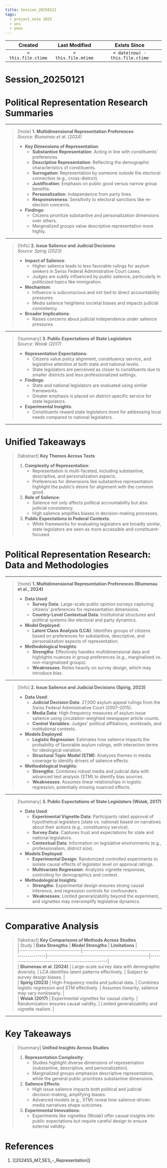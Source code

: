 ```yaml
---
title: Session_20250121
tags:
  - project_note 2025
  - uni
  - powi
---
```

|     Created      |  Last Modified   |       Exists Since        |
|:----------------:|:----------------:|:----------------:|
| `= this.file.ctime` | `= this.file.mtime` | `= date(now) - this.file.ctime`|

# Session_20250121
# Political Representation Research Summaries

---

> [!note] **1. Multidimensional Representation Preferences**  
> *Source: Blumenau et al. (2024)*  
> - **Key Dimensions of Representation**:  
>   - **Substantive Representation**: Acting in line with constituents' preferences.  
>   - **Descriptive Representation**: Reflecting the demographic characteristics of constituents.  
>   - **Surrogation**: Representation by someone outside the electoral connection (e.g., cross-district).  
>   - **Justification**: Emphasis on public good versus narrow group benefits.  
>   - **Personalization**: Independence from party lines.  
>   - **Responsiveness**: Sensitivity to electoral sanctions like re-election concerns.  
> - **Findings**:  
>   - Citizens prioritize substantive and personalization dimensions over others.  
>   - Marginalized groups value descriptive representation more highly.  

---

> [!info] **2. Issue Salience and Judicial Decisions**  
> *Source: Spirig (2023)*  
> - **Impact of Salience**:  
>   - Higher salience leads to less favorable rulings for asylum seekers in Swiss Federal Administrative Court cases.  
>   - Judges are subtly influenced by public salience, particularly in politicized topics like immigration.  
> - **Mechanism**:  
>   - Influence is subconscious and not tied to direct accountability pressures.  
>   - Media salience heightens societal biases and impacts judicial consistency.  
> - **Broader Implications**:  
>   - Raises concerns about judicial independence under salience pressures.  

---

> [!summary] **3. Public Expectations of State Legislators**  
> *Source: Wolak (2017)*  
> - **Representation Expectations**:  
>   - Citizens value policy alignment, constituency service, and legislative attention at both state and national levels.  
>   - State legislators are perceived as closer to constituents due to smaller districts and less professionalized settings.  
> - **Findings**:  
>   - State and national legislators are evaluated using similar frameworks.  
>   - Greater emphasis is placed on district-specific service for state legislators.  
> - **Experimental Insights**:  
>   - Constituents reward state legislators more for addressing local needs compared to national legislators.  

---

# Unified Takeaways

> [!abstract] **Key Themes Across Texts**  
> 1. **Complexity of Representation**:  
>    - Representation is multi-faceted, including substantive, descriptive, and personalization aspects.  
>    - Preferences for dimensions like substantive representation highlight the public’s desire for alignment with the common good.  
> 2. **Role of Salience**:  
>    - Salience not only affects political accountability but also judicial consistency.  
>    - High salience amplifies biases in decision-making processes.  
> 3. **Public Expectations in Federal Contexts**:  
>    - While frameworks for evaluating legislators are broadly similar, state legislators are seen as more accessible and constituent-focused.  
# Political Representation Research: Data and Methodologies

---

> [!note] **1. Multidimensional Representation Preferences (Blumenau et al., 2024)**  
> - **Data Used**:  
>   - **Survey Data**: Large-scale public opinion surveys capturing citizens' preferences for representation dimensions.  
>   - **Country-Level Contextual Data**: Institutional structures and political systems like electoral and party dynamics.  
> - **Model Deployed**:  
>   - **Latent Class Analysis (LCA)**: Identifies groups of citizens based on preferences for substantive, descriptive, and personalization aspects of representation.  
> - **Methodological Insights**:  
>   - **Strengths**: Effectively handles multidimensional data and highlights nuances in group preferences (e.g., marginalized vs. non-marginalized groups).  
>   - **Weaknesses**: Relies heavily on survey design, which may introduce bias.  

---

> [!info] **2. Issue Salience and Judicial Decisions (Spirig, 2023)**  
> - **Data Used**:  
>   - **Judicial Decision Data**: 27,000 asylum appeal rulings from the Swiss Federal Administrative Court (2007–2015).  
>   - **Media Data**: High-frequency measures of asylum issue salience using circulation-weighted newspaper article counts.  
>   - **Control Variables**: Judges' political affiliations, workloads, and institutional contexts.  
> - **Models Deployed**:  
>   - **Logistic Regression**: Estimates how salience impacts the probability of favorable asylum rulings, with interaction terms for ideological variation.  
>   - **Structural Topic Model (STM)**: Analyzes themes in media coverage to identify drivers of salience effects.  
> - **Methodological Insights**:  
>   - **Strengths**: Combines robust media and judicial data with advanced text analysis (STM) to identify bias sources.  
>   - **Weaknesses**: Assumes linear relationships in logistic regression, potentially missing nuanced effects.  

---

> [!summary] **3. Public Expectations of State Legislators (Wolak, 2017)**  
> - **Data Used**:  
>   - **Experimental Vignette Data**: Participants rated approval of hypothetical legislators (state vs. national) based on narratives about their actions (e.g., constituency service).  
>   - **Survey Data**: Captures trust and expectations for state and national legislators.  
>   - **Contextual Data**: Information on legislative environments (e.g., professionalism, district size).  
> - **Models Deployed**:  
>   - **Experimental Design**: Randomized controlled experiments to isolate causal effects of legislator level on approval ratings.  
>   - **Multivariate Regression**: Analyzes vignette responses, controlling for demographics and context.  
> - **Methodological Insights**:  
>   - **Strengths**: Experimental design ensures strong causal inference, and regression controls for confounders.  
>   - **Weaknesses**: Limited generalizability beyond the experiment, and vignettes may oversimplify legislative dynamics.  

---

# Comparative Analysis

> [!abstract] **Key Comparisons of Methods Across Studies**  
> | Study                         | **Data Strengths**                                   | **Model Strengths**                                | **Limitations**                                   |  
> |-------------------------------|-----------------------------------------------------|---------------------------------------------------|--------------------------------------------------|  
> | **Blumenau et al. (2024)**    | Large-scale survey data with demographic diversity.  | LCA identifies latent patterns effectively.       | Subject to survey design biases.                 |  
> | **Spirig (2023)**             | High-frequency media and judicial data.             | Combines logistic regression and STM effectively. | Assumes linearity; salience may vary nonlinearly. |  
> | **Wolak (2017)**              | Experimental vignettes for causal clarity.           | Randomization ensures causal validity.            | Limited generalizability and vignette realism.   |  

---

# Key Takeaways

> [!summary] **Unified Insights Across Studies**  
> 1. **Representation Complexity**:  
>    - Studies highlight diverse dimensions of representation (substantive, descriptive, and personalization).  
>    - Marginalized groups emphasize descriptive representation, while the general public prioritizes substantive dimensions.  
> 2. **Salience Effects**:  
>    - High issue salience impacts both political and judicial decision-making, amplifying biases.  
>    - Advanced models (e.g., STM) reveal how salience-driven media narratives shape outcomes.  
> 3. **Experimental Innovations**:  
>    - Experiments like vignettes (Wolak) offer causal insights into public expectations but require careful design to ensure external validity.  
# References
1. [[2024SS_M7_SE3_-_Representation]]